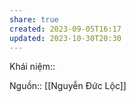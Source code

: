 ```yaml
---
share: true
created: 2023-09-05T16:17
updated: 2023-10-30T20:30
---
```

Khái niệm:: 

Nguồn:: [[Nguyễn Đức Lộc]] 

